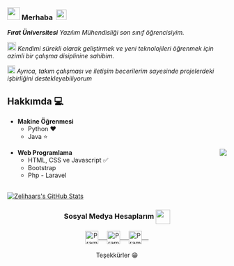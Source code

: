 ### <img src="https://github.com/rajput2107/rajput2107/blob/master/Assets/Hi.gif" width="29px"> Merhaba &nbsp;<img src="https://github.com/rajput2107/rajput2107/blob/master/Assets/Earth.gif" width="24px">
<em><b>Fırat Üniversitesi</b> Yazılım Mühendisliği son sınıf öğrencisiyim. 
  
<img src="https://github.com/rajput2107/rajput2107/blob/master/Assets/PC.gif" height="20px"/> Kendimi sürekli olarak geliştirmek ve yeni teknolojileri öğrenmek için azimli bir çalışma disiplinine sahibim. 
  
<img src="https://github.com/rajput2107/rajput2107/blob/master/Assets/Rocket.gif" height="18px"> Ayrıca, takım çalışması ve iletişim becerilerim sayesinde projelerdeki işbirliğini destekleyebiliyorum </em>
 <br/>
## Hakkımda  :computer: 
- **Makine Öğrenmesi** 
	- Python ❤️
	- Java ⭐

<img align="right" src="https://github.com/rajput2107/rajput2107/blob/master/Assets/Developer.gif"/>

- **Web Programlama**
	- HTML, CSS ve Javascript :white_check_mark:
	- Bootstrap
  - Php - Laravel<br/>
  <br/>




[![Zelihaars's GitHub Stats](https://github-readme-stats.vercel.app/api?username=Zelihaars&show_icons=true&theme=tokyonight)](https://github.com/Zelihaars)

 

<div align="center">
  <h3 align="center">Sosyal Medya Hesaplarım <img align="center" src="https://github.com/rajput2107/rajput2107/blob/master/Assets/Handshake.gif" height="33px" /></h3> 
</div>
<p align="center">
 <a href="https://www.linkedin.com/in/zelihaarslan23/" target="blank">
  <img align="center" alt="Pramod's LinkedIn" width="30px" src="https://www.vectorlogo.zone/logos/linkedin/linkedin-icon.svg" /> &nbsp; &nbsp;
 </a>
 <a href="https://www.instagram.com/ misszelis/" target="blank">
  <img align="center" alt="Pramod's Instagram" width="30px" src="https://www.vectorlogo.zone/logos/instagram/instagram-icon.svg" /> &nbsp; &nbsp;
 </a>
 <a href="https://twitter.com/misszelis23" target="blank">
  <img align="center" alt="Pramod's Twitter" width="30px" src="https://www.vectorlogo.zone/logos/twitter/twitter-official.svg" /> &nbsp; &nbsp;
 </a>

 </a> 
  <br/>
  <br/>
  Teşekkürler 😁<br/>
</p>

